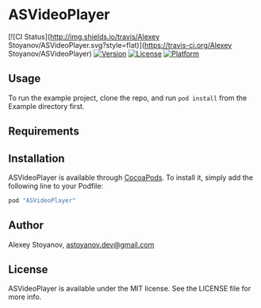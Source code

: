 # ASVideoPlayer

[![CI Status](http://img.shields.io/travis/Alexey Stoyanov/ASVideoPlayer.svg?style=flat)](https://travis-ci.org/Alexey Stoyanov/ASVideoPlayer)
[![Version](https://img.shields.io/cocoapods/v/ASVideoPlayer.svg?style=flat)](http://cocoapods.org/pods/ASVideoPlayer)
[![License](https://img.shields.io/cocoapods/l/ASVideoPlayer.svg?style=flat)](http://cocoapods.org/pods/ASVideoPlayer)
[![Platform](https://img.shields.io/cocoapods/p/ASVideoPlayer.svg?style=flat)](http://cocoapods.org/pods/ASVideoPlayer)

## Usage

To run the example project, clone the repo, and run `pod install` from the Example directory first.

## Requirements

## Installation

ASVideoPlayer is available through [CocoaPods](http://cocoapods.org). To install
it, simply add the following line to your Podfile:

```ruby
pod "ASVideoPlayer"
```

## Author

Alexey Stoyanov, astoyanov.dev@gmail.com

## License

ASVideoPlayer is available under the MIT license. See the LICENSE file for more info.
